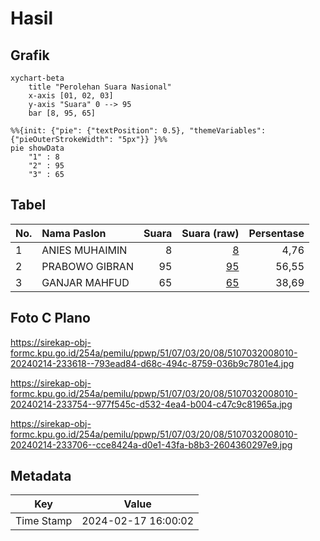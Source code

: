 # Hasil

## Grafik

```mermaid
xychart-beta
    title "Perolehan Suara Nasional"
    x-axis [01, 02, 03]
    y-axis "Suara" 0 --> 95
    bar [8, 95, 65]
```

```mermaid
%%{init: {"pie": {"textPosition": 0.5}, "themeVariables": {"pieOuterStrokeWidth": "5px"}} }%%
pie showData
    "1" : 8
    "2" : 95
    "3" : 65
```

## Tabel

| No. | Nama Paslon    | Suara | Suara (raw) | Persentase |
|:--- |:-------------- | -----:| -----------:| ----------:|
| 1   | ANIES MUHAIMIN | 8     | [8][p-1]    | 4,76       |
| 2   | PRABOWO GIBRAN | 95    | [95][p-2]   | 56,55      |
| 3   | GANJAR MAHFUD  | 65    | [65][p-3]   | 38,69      |


[p-1]: https://github.com/gigit-pemilu/pemilu-2024/blob/main/pilpres/hitung-suara/sub/51-bali/sub/07-karangasem/sub/03-manggis/sub/2008-selumbung/sub/010-tps/sub/paslon-1.txt
[p-2]: https://github.com/gigit-pemilu/pemilu-2024/blob/main/pilpres/hitung-suara/sub/51-bali/sub/07-karangasem/sub/03-manggis/sub/2008-selumbung/sub/010-tps/sub/paslon-2.txt
[p-3]: https://github.com/gigit-pemilu/pemilu-2024/blob/main/pilpres/hitung-suara/sub/51-bali/sub/07-karangasem/sub/03-manggis/sub/2008-selumbung/sub/010-tps/sub/paslon-3.txt

## Foto C Plano

https://sirekap-obj-formc.kpu.go.id/254a/pemilu/ppwp/51/07/03/20/08/5107032008010-20240214-233618--793ead84-d68c-494c-8759-036b9c7801e4.jpg

https://sirekap-obj-formc.kpu.go.id/254a/pemilu/ppwp/51/07/03/20/08/5107032008010-20240214-233754--977f545c-d532-4ea4-b004-c47c9c81965a.jpg

https://sirekap-obj-formc.kpu.go.id/254a/pemilu/ppwp/51/07/03/20/08/5107032008010-20240214-233706--cce8424a-d0e1-43fa-b8b3-2604360297e9.jpg


## Metadata

| Key        | Value               |
| ---------- | ------------------- |
| Time Stamp | 2024-02-17 16:00:02 |



